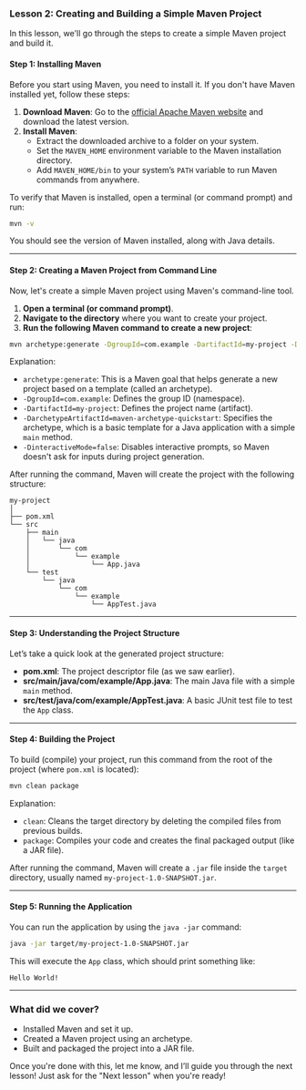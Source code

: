 ### **Lesson 2: Creating and Building a Simple Maven Project**

In this lesson, we'll go through the steps to create a simple Maven project and build it.

#### Step 1: Installing Maven

Before you start using Maven, you need to install it. If you don't have Maven installed yet, follow these steps:

1. **Download Maven**: Go to the [official Apache Maven website](https://maven.apache.org/download.cgi) and download the latest version.
2. **Install Maven**:
   - Extract the downloaded archive to a folder on your system.
   - Set the `MAVEN_HOME` environment variable to the Maven installation directory.
   - Add `MAVEN_HOME/bin` to your system’s `PATH` variable to run Maven commands from anywhere.

To verify that Maven is installed, open a terminal (or command prompt) and run:

```bash
mvn -v
```

You should see the version of Maven installed, along with Java details.

---

#### Step 2: Creating a Maven Project from Command Line

Now, let's create a simple Maven project using Maven's command-line tool.

1. **Open a terminal (or command prompt)**.
2. **Navigate to the directory** where you want to create your project.
3. **Run the following Maven command to create a new project**:

```bash
mvn archetype:generate -DgroupId=com.example -DartifactId=my-project -DarchetypeArtifactId=maven-archetype-quickstart -DinteractiveMode=false
```

Explanation:
- `archetype:generate`: This is a Maven goal that helps generate a new project based on a template (called an archetype).
- `-DgroupId=com.example`: Defines the group ID (namespace).
- `-DartifactId=my-project`: Defines the project name (artifact).
- `-DarchetypeArtifactId=maven-archetype-quickstart`: Specifies the archetype, which is a basic template for a Java application with a simple `main` method.
- `-DinteractiveMode=false`: Disables interactive prompts, so Maven doesn't ask for inputs during project generation.

After running the command, Maven will create the project with the following structure:

```
my-project
│
├── pom.xml  
└── src
    ├── main
    │   └── java
    │       └── com
    │           └── example
    │               └── App.java
    └── test
        └── java
            └── com
                └── example
                    └── AppTest.java
```

---

#### Step 3: Understanding the Project Structure

Let’s take a quick look at the generated project structure:

- **pom.xml**: The project descriptor file (as we saw earlier).
- **src/main/java/com/example/App.java**: The main Java file with a simple `main` method.
- **src/test/java/com/example/AppTest.java**: A basic JUnit test file to test the `App` class.

---

#### Step 4: Building the Project

To build (compile) your project, run this command from the root of the project (where `pom.xml` is located):

```bash
mvn clean package
```

Explanation:
- `clean`: Cleans the target directory by deleting the compiled files from previous builds.
- `package`: Compiles your code and creates the final packaged output (like a JAR file).

After running the command, Maven will create a `.jar` file inside the `target` directory, usually named `my-project-1.0-SNAPSHOT.jar`.

---

#### Step 5: Running the Application

You can run the application by using the `java -jar` command:

```bash
java -jar target/my-project-1.0-SNAPSHOT.jar
```

This will execute the `App` class, which should print something like:

```
Hello World!
```

---

### What did we cover?
- Installed Maven and set it up.
- Created a Maven project using an archetype.
- Built and packaged the project into a JAR file.

Once you're done with this, let me know, and I’ll guide you through the next lesson! Just ask for the "Next lesson" when you're ready!
